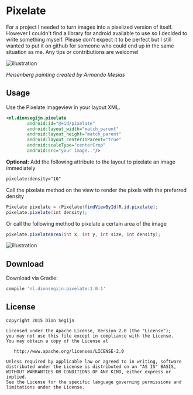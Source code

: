 # Pixelate
For a project I needed to turn images into a pixelized version of itself. However I couldn't find a library for android available to use so I decided to write something myself. Please don't expect it to be perfect but I still wanted to put it on github for someone who could end up in the same situation as me. Any tips or contributions are welcome!

![illustration](https://github.com/DanielMartinus/Pixelate/blob/master/images/pixelate_illustration.png "Pixelate")

_Heisenberg painting created by Armando Mesias_

## Usage

Use the Pixelate imageview in your layout XML.

```XML
<nl.dionsegijn.pixelate
        android:id="@+id/pixelate"
        android:layout_width="match_parent"
        android:layout_height="match_parent"
        android:layout_centerInParent="true"
        android:scaleType="centerCrop"
        android:src="your image.."/>
```
**Optional:** Add the following attribute to the layout to pixelate an image immediately

```XML
pixelate:density="10"
```


Call the pixelate method on the view to render the pixels with the preferred density
```Java
Pixelate pixelate = (Pixelate)findViewById(R.id.pixelate);
pixelate.pixelate(int density);
```
Or call the following method to pixelate a certain area of the image
```Java
pixelate.pixelateArea(int x, int y, int size, int density);
```
![illustration](https://github.com/DanielMartinus/Pixelate/blob/master/images/pixelate_illustration_area.png "Pixelate")


Download
--------

Download via Gradle:
```groovy
compile 'nl.dionsegijn:pixelate:1.0.1'
```

License
-------

    Copyright 2015 Dion Segijn

    Licensed under the Apache License, Version 2.0 (the "License");
    you may not use this file except in compliance with the License.
    You may obtain a copy of the License at

       http://www.apache.org/licenses/LICENSE-2.0

    Unless required by applicable law or agreed to in writing, software
    distributed under the License is distributed on an "AS IS" BASIS,
    WITHOUT WARRANTIES OR CONDITIONS OF ANY KIND, either express or implied.
    See the License for the specific language governing permissions and
    limitations under the License.
